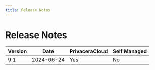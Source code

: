 ```yaml
---
title: Release Notes
---
```


# Release Notes

| Version | Date       | PrivaceraCloud | Self Managed |
|---------|------------|----------------|--------------|
| [9.1](release9.1.md) | 2024-06-24 | Yes            | No           | 
